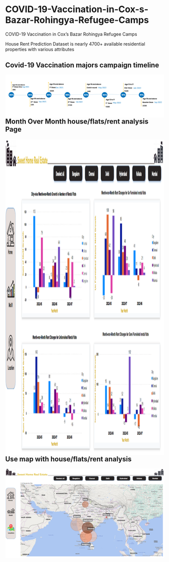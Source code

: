 # COVID-19-Vaccination-in-Cox-s-Bazar-Rohingya-Refugee-Camps
COVID-19 Vaccination in Cox’s Bazar Rohingya Refugee Camps


House Rent Prediction Dataset is nearly 4700+ available residential properties with various attributes
## Covid-19 Vaccination majors campaign timeline
<img align="left" alt="covid 19 vacciantion timeline" width="1000px" src="https://github.com/maeshakib/z_resources/blob/main/covid_19_major_campaign.png" /> <br>
<br>
<br>
## Month Over Month house/flats/rent analysis Page
<img align="left" alt="MoM page | PBI" width="1000px" height="1000px" src="https://github.com/maeshakib/PowerBI-Dashboard-HouseRent/blob/main/PBI_2nd_page_houe_rent_dataset.png" /> <br>
<br>
<br>
## Use map with house/flats/rent analysis 

<picture>
  <img align="left" alt="Location page | PBI" width="1000px" src="https://github.com/maeshakib/PowerBI-Dashboard-HouseRent/blob/main/PBI_3rd_page_houe_rent_dataset.png" /> <br>
</picture>

